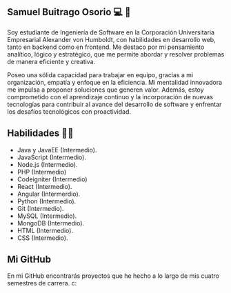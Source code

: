 ## Samuel Buitrago Osorio 💻 🌌

Soy estudiante de Ingeniería de Software en la Corporación Universitaria Empresarial Alexander von Humboldt, con habilidades en desarrollo web, tanto en backend como en frontend. Me destaco por mi pensamiento analítico, lógico y estratégico, que me permite abordar y resolver problemas de manera eficiente y creativa.

Poseo una sólida capacidad para trabajar en equipo, gracias a mi organización, empatía y enfoque en la eficiencia. Mi mentalidad innovadora me impulsa a proponer soluciones que generen valor. Además, estoy comprometido con el aprendizaje continuo y la incorporación de nuevas tecnologías para contribuir al avance del desarrollo de software y enfrentar los desafíos tecnológicos con proactividad.

## Habilidades 💪🏻

- Java y JavaEE (Intermedio).
- JavaScript (Intermedio).
- Node.js (Intermedio).
- PHP (Intermedio)
- Codeigniter (Intermedio)
- React (Intermedio).
- Angular (Intermerdio).
- Python (Intermedio).
- Git (Intermedio).
- MySQL (Intermedio).
- MongoDB (Intermedio).
- HTML (Intermedio).
- CSS (Intermedio).
  

## Mi GitHub

En mi GitHub encontrarás proyectos que he hecho a lo largo de mis cuatro semestres de carrera. c:


